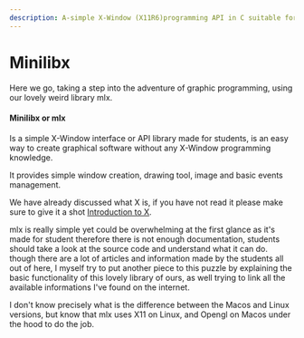 ```yaml
---
description: A-simple X-Window (X11R6)programming API in C suitable for X-beginners
---
```


# Minilibx

Here we go, taking a step into the adventure of graphic programming, using our lovely weird library mlx.

#### Minilibx or mlx

Is a simple X-Window interface or API library made for students, is an easy way to create graphical software without any X-Window programming knowledge.

It provides simple window creation, drawing tool, image and basic events management.

We have already discussed what  X is, if you have not read it please make sure to give it a shot [Introduction to X](cg/introduction-to-x.md).

mlx is really simple yet could be overwhelming at the first glance as it's made for student therefore there is not enough documentation, students should take a look at the source code and understand what it can do. though there are a lot of articles and information made by the students all out of here, I myself try to put another piece to this puzzle by  explaining the basic functionality of this lovely library of ours, as well trying to link all the available informations I've found on the internet.

I don't know precisely what is the difference between the Macos and Linux versions, but know that mlx uses X11 on Linux, and Opengl on Macos under the hood to do the job.

